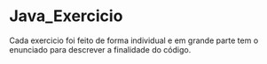 # Java_Exercicio
Cada exercicio foi feito de forma individual e em grande parte tem o enunciado para descrever a finalidade do código.

